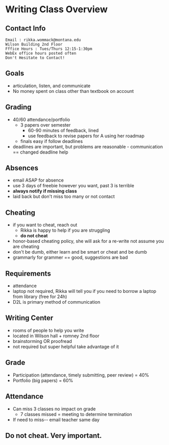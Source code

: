 # Writing Class Overview

## Contact Info
    Email : rikka.wommack@montana.edu
    Wilson Building 2nd Floor
    Fffice Hours : Tues/Thurs 12:15-1:30pm
    WebEx office hours posted often
    Don't Hesitate to Contact!

## Goals
- articulation, listen, and communicate
- No money spent on class other than textbook on account

## Grading
- 40/60 attendance/portfolio
    - 3 papers over semester
        - 60-90 minutes of feedback, lined
        - use feedback to revise papers for A using her roadmap
    - finals easy if follow deadlines
- deadlines are important, but problems are reasonable - communication == changed deadline help

## Absences
- email ASAP for absence
- use 3 days of freebie however you want, past 3 is terrible
- **always notify if missing class**
- laid back but don't miss too many or not contact

## Cheating
- if you want to cheat, reach out
    - Rikka is happy to help if you are struggling
    - **do not cheat**
- honor-based cheating policy, she will ask for a re-write not assume you are cheating
- don't be dumb, either learn and be smart or cheat and be dumb
- grammarly for grammer == good, suggestions are bad

## Requirements
- attendance
- laptop not required, Rikka will tell you if you need to borrow a laptop from library (free for 24h)
- D2L is primary method of communication

## Writing Center
- rooms of people to help you write
- located in Wilson hall + romney 2nd floor
- brainstorming OR proofread
- not required but super helpful take advantage of it 

## Grade
- Participation (attendance, timely submitting, peer review) = 40%
- Portfolio (big papers) = 60%

## Attendance
- Can miss 3 classes no impact on grade
    - 7 classes missed = meeting to determine termination
- If need to miss-- email teacher same day
## **Do not cheat. Very important.**
